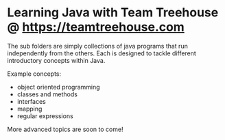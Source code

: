 # Learning Java with Team Treehouse @ https://teamtreehouse.com

The sub folders are simply collections of java programs that run independently from the others. Each is designed to tackle different introductory concepts within Java.

Example concepts:
- object oriented programming
- classes and methods
- interfaces
- mapping
- regular expressions

More advanced topics are soon to come!





